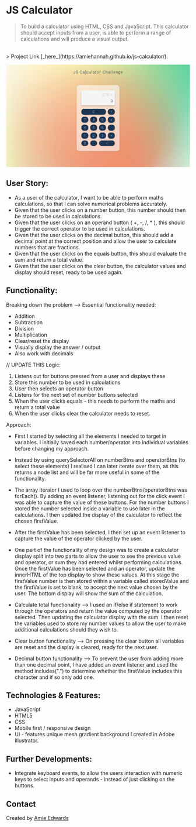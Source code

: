 # JS Calculator
> To build a calculator using HTML, CSS and JavaScript. This calculator should accept inputs from a user, is able to perform a range of calculations and will produce a visual output.
</br>
> Project Link [_here_](https://amiehannah.github.io/js-calculator/).


![Calculator Design](assets/js-calculator-screenshot.png)

## User Story: 

* As a user of the calculator, I want to be able to perform maths calculations, 
so that I can solve numerical problems accurately.
* Given that the user clicks on a number button, this number should then be stored to be used in calculations. 
* Given that the user clicks on an operand button ( +, -, /, * ), this should trigger the correct operator to be used in calculations.
* Given that the user clicks on the decimal button, this should add a decimal point at the correct position and allow the user to calculate numbers that are fractions.
* Given that the user clicks on the equals button, this should evaluate the sum and return a total value.
* Given that the user clicks on the clear button, the calculator values and display should reset, ready to be used again. 


## Functionality: 
Breaking down the problem --> Essential functionality needed:
- Addition
- Subtraction
- Division
- Multiplication
- Clear/reset the display
- Visually display the answer / output
- Also work with decimals


// UPDATE THIS
Logic:
1. Listens out for buttons pressed from a user and displays these
2. Store this number to be used in calculations
3. User then selects an operator button
4. Listens for the next set of number buttons selected
5. When the user clicks equals - this needs to perform the maths and return a total value
6. When the user clicks clear the calculator needs to reset.


Approach:
- First I started by selecting all the elements I needed to target in variables. I initially saved each number/operator into individual variables before changing my approach.


- Instead by using querySelectorAll on numberBtns and operatorBtns (to select these elements) I realised I can later iterate over them, as this returns a node list and will be far more useful in some of the functionality.


- The array iterator I used to loop over the numberBtns/operatorBtns was forEach(). By adding an event listener, listening out for the click event I was able to capture the value of these buttons. 
For the number buttons I stored the number selected inside a variable to use later in the calculations. I then updated the display of the calculator to reflect the chosen firstValue.


- After the firstValue has been selected, I then set up an event listener to capture the value of the operator clicked by the user.   


- One part of the functionality of my design was to create a calculator display split into two parts to allow the user to see the previous value and operator, or sum they had entered whilst performing calculations. 
Once the firstValue has been selected and an operator, update the innerHTML of the top display to show these values. At this stage the firstValue number is then stored within a variable called storedValue and the firstValue is set to blank, to accept the next value chosen by the user.
The bottom display will show the sum of the calculation.


- Calculate total functionality --> 
I used an if/else if statement to work through the operators and return the value computed by the operator selected. Then updating the calculator display with the sum. I then reset the variables used to store my number values to allow the user to make additional calculations should they wish to.


- Clear button functionality --> 
On pressing the clear button all variables are reset and the display is cleared, ready for the next user.


- Decimal button functionality --> 
To prevent the user from adding more than one decimal point, I have added an event listener and used the method includes(".") to determine whether the firstValue includes this character and if so only add one.

## Technologies & Features: 
* JavaScript
* HTML5
* CSS
* Mobile first / responsive design
* UI - features unique mesh gradient background I created in Adobe Illustrator.


## Further Developments:
- Integrate keyboard events, to allow the users interaction with numeric keys to select inputs and operands - instead of just clicking on the buttons.

## Contact
Created by [Amie Edwards](mailto:amie.edwards17@gmail.com)

